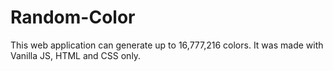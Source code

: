 # Random-Color
This web application can generate up to 16,777,216 colors.
It was made with Vanilla JS, HTML and CSS only.

